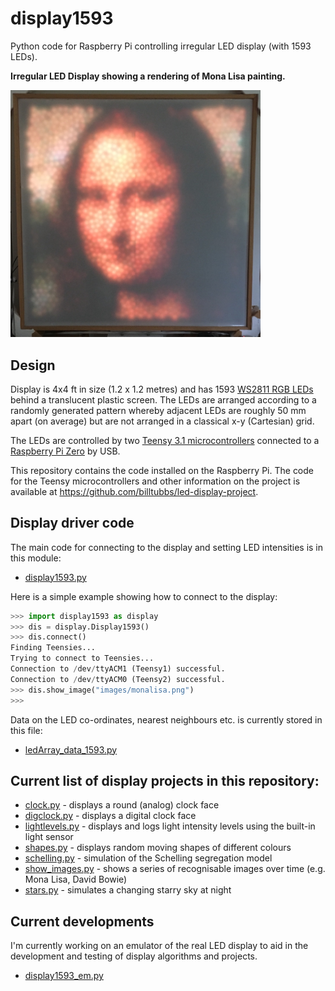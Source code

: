 # display1593
Python code for Raspberry Pi controlling irregular LED display (with 1593 LEDs).

**Irregular LED Display showing a rendering of Mona Lisa painting.**

<IMG SRC="images/led_display.jpg" WIDTH=400>

## Design
Display is 4x4 ft in size (1.2 x 1.2 metres) and has 1593 [WS2811 RGB LEDs](https://www.aliexpress.com/item/DC5V-WS2811-pixel-node-50node-a-string-non-waterproof-SIZE-13mm-13mm/1624010105.html) behind a translucent plastic screen.  The LEDs are arranged according to a randomly generated pattern whereby adjacent LEDs are roughly 50 mm apart (on average) but are not arranged in a classical x-y (Cartesian) grid.

The LEDs are controlled by two [Teensy 3.1 microcontrollers](https://www.pjrc.com/teensy/teensy31.html) connected to a [Raspberry Pi Zero](https://www.raspberrypi.org/products/raspberry-pi-zero/) by USB.

This repository contains the code installed on the Raspberry Pi.  The code for the Teensy microcontrollers and other information on the project is available at https://github.com/billtubbs/led-display-project.


## Display driver code

The main code for connecting to the display and setting LED intensities is in this module:
* [display1593.py](display1593.py)

Here is a simple example showing how to connect to the display:

``` Python
>>> import display1593 as display
>>> dis = display.Display1593()
>>> dis.connect()
Finding Teensies...
Trying to connect to Teensies...
Connection to /dev/ttyACM1 (Teensy1) successful.
Connection to /dev/ttyACM0 (Teensy2) successful.
>>> dis.show_image("images/monalisa.png")
>>> 
```

Data on the LED co-ordinates, nearest neighbours etc. is currently stored in this file:
* [ledArray_data_1593.py](https://github.com/billtubbs/display1593/blob/master/ledArray_data_1593.py)


## Current list of display projects in this repository:
* [clock.py](clock.py) - displays a round (analog) clock face
* [digclock.py](digclock.py) - displays a digital clock face
* [lightlevels.py](lightlevels.py) - displays and logs light intensity levels using the built-in light sensor 
* [shapes.py](shapes.py) - displays random moving shapes of different colours
* [schelling.py](schelling.py) - simulation of the Schelling segregation model
* [show_images.py](show_images.py) - shows a series of recognisable images over time (e.g. Mona Lisa, David Bowie)
* [stars.py](stars.py) - simulates a changing starry sky at night


## Current developments

I'm currently working on an emulator of the real LED display to aid in the development and testing of display algorithms and projects.

* [display1593_em.py](display1593_em.py)
